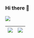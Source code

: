 ### Hi there 👋

![](https://komarev.com/ghpvc/?username=netbeen&style=flat-square)

| <img align="center" src="https://github-readme-stats.vercel.app/api?username=netbeen&show_icons=true&&line_height=28&theme=default&layout=compact&include_all_commits=true&count_private=true" /> | <img align="center" src="https://github-readme-stats.vercel.app/api/top-langs/?username=netbeen&show_icons=true&theme=default&layout=compact&hide=Dockerfile,Objective-C,Vim%20script,Less,Batchfile,SQLPL,SCSS,QMake,CMake,PLSQL,html,css,Makefile,Fortran&langs_count=8" /> |
| ------------- | ------------- |

<!--
**netbeen/netbeen** is a ✨ _special_ ✨ repository because its `README.md` (this file) appears on your GitHub profile.

Here are some ideas to get you started:

- 🔭 I’m currently working on ...
- 🌱 I’m currently learning ...
- 👯 I’m looking to collaborate on ...
- 🤔 I’m looking for help with ...
- 💬 Ask me about ...
- 📫 How to reach me: ...
- 😄 Pronouns: ...
- ⚡ Fun fact: ...
-->

